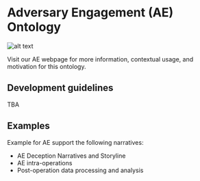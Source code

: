 # Adversary Engagement (AE) Ontology
![alt text](https://github.com/UNHSAILLab/ae_ontology/blob/main/ae_diagram.PNG?raw=true)

Visit our AE webpage for more information, contextual usage, and motivation for this ontology.


## Development guidelines

TBA

## Examples

Example for AE support the following narratives:

* AE Deception Narratives and Storyline
* AE intra-operations
* Post-operation data processing and analysis

